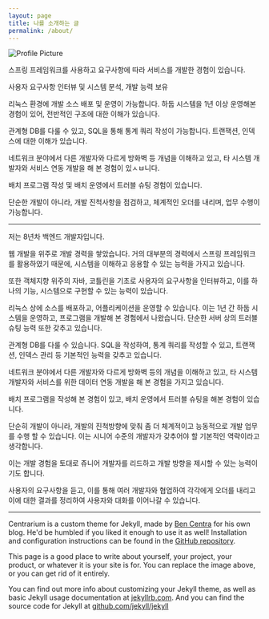 ```yaml
---
layout: page
title: 나를 소개하는 글
permalink: /about/
---
```


<img src="{{ site.baseurl }}/assets/profile-placeholder.gif" title="Profile Picture" class="profile">

스프링 프레임워크를 사용하고 요구사항에 따라 서비스를 개발한 경험이 있습니다.

사용자 요구사항 인터뷰 및 시스템 분석, 개발 능력 보유

리눅스 환경에 개발 소스 배포 및 운영이 가능합니다. 하둡 시스템을 1년 이상 운영해본 경험이 있어, 전반적인 구조에 대한 이해가 있습니다.

관계형 DB를 다룰 수 있고, SQL을 통해 통계 쿼리 작성이 가능합니다. 트랜잭션, 인덱스에 대한 이해가 있습니다.

네트워크 분야에서 다른 개발자와 다르게 방화벽 등 개념을 이해하고 있고, 타 시스템 개발자와 서비스 연동 개발을 해 본 경험이 있ㅅㅂ니다.

배치 프로그램 작성 및 배치 운영에서 트러블 슈팅 경험이 있습니다.

단순한 개발이 아니라, 개발 진척사항을 점검하고, 체계적인 오더를 내리며, 업무 수행이 가능합니다. 

--------------------------------------------------------------------------------------------

저는 8년차 백엔드 개발자입니다.

웹 개발을 위주로 개발 경력을 쌓았습니다. 거의 대부분의 경력에서 스프링 프레임워크를 활용하였기 때문에, 시스템을 이해하고 응용할 수 있는 능력을 가지고 있습니다.

또한 객체지향 위주의 자바, 코틀린을 기초로 사용자의 요구사항을 인터뷰하고, 이를 하나의 기능, 시스템으로 구현할 수 있는 능력이 있습니다.

리눅스 상에 소스를 배포하고, 어플리케이션을 운영할 수 있습니다. 이는 1년 간 하둡 시스템을 운영하고, 프로그램을 개발해 본 경험에서 나왔습니다. 단순한 서버 상의 트러블 슈팅 능력 또한 갖추고 있습니다.

관계형 DB를 다룰 수 있습니다. SQL을 작성하여, 통계 쿼리를 작성할 수 있고, 트랜잭션, 인덱스 관리 등 기본적인 능력을 갖추고 있습니다.

네트워크 분야에서 다른 개발자와 다르게 방화벽 등의 개념을 이해하고 있고, 타 시스템 개발자와 서비스를 위한 데이터 연동 개발을 해 본 경험을 가지고 있습니다.

배치 프로그램을 작성해 본 경험이 있고, 배치 운영에서 트러블 슈팅을 해본 경험이 있습니다.

단순히 개발이 아니라, 개발의 진척방향에 맞춰 좀 더 체계적이고 능동적으로 개발 업무를 수행 할 수 있습니다. 이는 시니어 수준의 개발자가 갖추어야 할 기본적인 역략이라고 생각합니다.

이는 개발 경험을 토대로 쥬니어 개발자를 리드하고 개발 방향을 제시할 수 있는 능력이기도 합니다.

사용자의 요구사항을 듣고, 이를 통해 여러 개발자와 협업하여 각각에게 오더를 내리고 이에 대한 결과를 정리하여 사용자와 대화를 이어나갈 수 있습니다. 

--------------------------------------------------------------------------------------------

Centrarium is a custom theme for Jekyll, made by [Ben Centra][bencentra] for his own blog. He'd be humbled if you liked it enough to use it as well! Installation and configuration instructions can be found in the [GitHub repository](https://github.com/bencentra/centrarium).

This page is a good place to write about yourself, your project, your product, or whatever it is your site is for. You can replace the image above, or you can get rid of it entirely. 

You can find out more info about customizing your Jekyll theme, as well as basic Jekyll usage documentation at [jekyllrb.com](http://jekyllrb.com/). And you can find the source code for Jekyll at [github.com/jekyll/jekyll](https://github.com/jekyll/jekyll)

[centrarium]: https://github.com/bencentra/centrarium
[bencentra]: http://bencentra.com
[jekyll]: https://github.com/jekyll/jekyll
